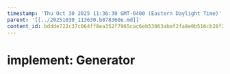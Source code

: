 ```yaml
---
timestamp: 'Thu Oct 30 2025 11:36:30 GMT-0400 (Eastern Daylight Time)'
parent: '[[../20251030_113630.b878360e.md]]'
content_id: bddde722c37c064ff8ea352f7965cac6eb53063abef2fa8e0b516cb28f246f5d
---
```


# implement: Generator
